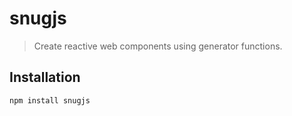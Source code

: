 # snugjs

> Create reactive web components using generator functions.

## Installation

```
npm install snugjs
```
